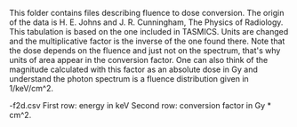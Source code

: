 This folder contains files describing fluence to dose conversion.
The origin of the data is H. E. Johns and J. R. Cunningham, The Physics of Radiology.
This tabulation is based on the one included in TASMICS. Units are changed and the multiplicative factor is the inverse of the one found there.
Note that the dose depends on the fluence and just not on the spectrum, that's why units of area appear in the conversion factor.
One can also think of the magnitude calculated with this factor as an absolute dose in Gy and understand the photon spectrum is a fluence distribution given in 1/keV/cm^2.

-f2d.csv
    First row: energy in keV
    Second row: conversion factor in Gy * cm^2.
    

